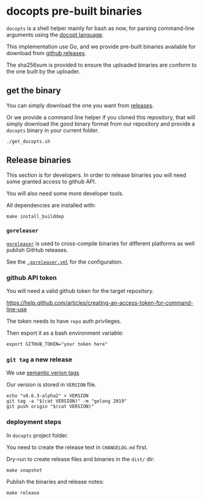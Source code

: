 # docopts pre-built binaries

`docopts` is a shell helper mainly for bash as now, for parsing command-line arguments using the
[docopt language](https://docopt.org).

This implementation use Go, and we provide pre-built binaries available for download from
[github releases](https://github.com/docopt/docopts/releases).

The sha256sum is provided to ensure the uploaded binaries are conform to the
one built by the uploader.

## get the binary

You can simply download the one you want from [releases](https://github.com/docopt/docopts/releases).

Or we provide a command line helper if you cloned this repository, that will
simply download the good binary format from our repository and provide a `docopts` binary in
your current folder.

```
./get_docopts.sh
```

## Release binaries

This section is for developers. In order to release binaries you will need
some granted access to github API.

You will also need some more developer tools.

All dependencies are installed with:

```
make install_builddep
```

### `goreleaser`

[`goreleaser`](https://github.com/goreleaser/goreleaser) is used to cross-compile binaries for different platforms as well publish GitHub releases.

See the [`.goreleaser.yml`](../goreleaser.yml) for the configuration.

### github API token

You will need a valid github token for the target repository.

https://help.github.com/articles/creating-an-access-token-for-command-line-use

The token needs to have `repo` auth privileges.

Then export it as a bash environment variable:

```
export GITHUB_TOKEN="your token here"
```

### `git tag` a new release

We use [semantic verion tags](https://semver.org/)

Our version is stored in `VERSION` file.

```
echo "v0.6.3-alpha2" > VERSION
git tag -a "$(cat VERSION)" -m "golang 2019"
git push origin "$(cat VERSION)"
```

### deployment steps

In `docopts` project folder.

You need to create the release text in `CHANGELOG.md` first.

Dry-run to create release files and binaries in the `dist/` dir:

```
make snapshot
```

Publish the binaries and release notes:

```
make release
```
